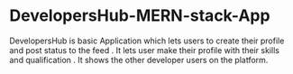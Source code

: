 # DevelopersHub-MERN-stack-App
DevelopersHub is basic Application which lets users to create their profile and post status to the feed . It lets user make their profile with their skills and qualification . It shows the other developer users on the platform.
